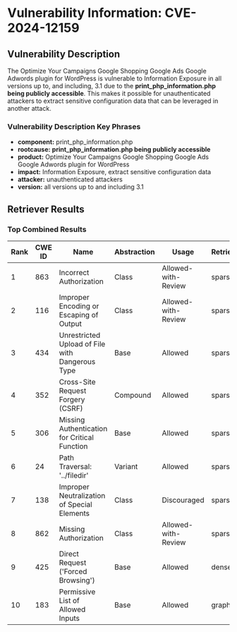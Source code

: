 # Vulnerability Information: CVE-2024-12159

## Vulnerability Description
The Optimize Your Campaigns Google Shopping Google Ads Google Adwords plugin for WordPress is vulnerable to Information Exposure in all versions up to, and including, 3.1 due to the **print_php_information.php being publicly accessible**. This makes it possible for unauthenticated attackers to extract sensitive configuration data that can be leveraged in another attack.

### Vulnerability Description Key Phrases
- **component:** print_php_information.php
- **rootcause:** **print_php_information.php being publicly accessible**
- **product:** Optimize Your Campaigns Google Shopping Google Ads Google Adwords plugin for WordPress
- **impact:** Information Exposure, extract sensitive configuration data
- **attacker:** unauthenticated attackers
- **version:** all versions up to and including 3.1

## Retriever Results

### Top Combined Results

| Rank | CWE ID | Name | Abstraction | Usage  | Retrievers | Individual Scores |
|------|--------|------|-------------|-------|------------|-------------------|
| 1 | 863 | Incorrect Authorization | Class | Allowed-with-Review | sparse | 0.313 |
| 2 | 116 | Improper Encoding or Escaping of Output | Class | Allowed-with-Review | sparse | 0.308 |
| 3 | 434 | Unrestricted Upload of File with Dangerous Type | Base | Allowed | sparse | 0.306 |
| 4 | 352 | Cross-Site Request Forgery (CSRF) | Compound | Allowed | sparse | 0.306 |
| 5 | 306 | Missing Authentication for Critical Function | Base | Allowed | sparse | 0.304 |
| 6 | 24 | Path Traversal: '../filedir' | Variant | Allowed | sparse | 0.298 |
| 7 | 138 | Improper Neutralization of Special Elements | Class | Discouraged | sparse | 0.298 |
| 8 | 862 | Missing Authorization | Class | Allowed-with-Review | sparse | 0.293 |
| 9 | 425 | Direct Request ('Forced Browsing') | Base | Allowed | dense | 0.482 |
| 10 | 183 | Permissive List of Allowed Inputs | Base | Allowed | graph | 0.002 |

